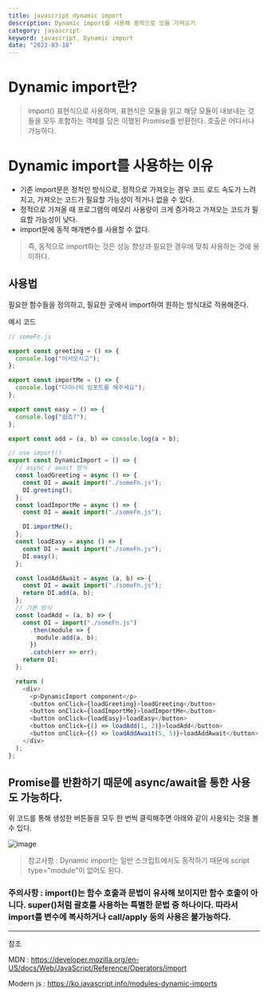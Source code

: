 ```yaml
---
title: javascript dynamic import
description: Dynamic import를 사용해 동적으로 모듈 가져오기
category: javascript
keyword: javascript, Dynamic import
date: "2023-03-18"
---
```


# Dynamic import란?

> import() 표현식으로 사용하며, 표현식은 모듈을 읽고 해당 모듈이 내보내는 것들을 모두 포함하는 객체를 담은 이행된 Promise를 반환한다. 호출은 어디서나 가능하다.

# Dynamic import를 사용하는 이유

- 기존 import문은 정적인 방식으로, 정적으로 가져오는 경우 코드 로드 속도가 느려지고, 가져오는 코드가 필요할 가능성이 적거나 없을 수 있다.
- 정적으로 가져올 때 프로그램의 메모리 사용량이 크게 증가하고 가져오는 코드가 필요할 가능성이 낮다.
- import문에 동적 매개변수를 사용할 수 없다.

> 즉, 동적으로 import하는 것은 성능 향상과 필요한 경우에 맞춰 사용하는 것에 용이하다.

## 사용법

필요한 함수들을 정의하고, 필요한 곳에서 import하여 원하는 방식대로 적용해준다.

예시 코드

```javascript
// someFn.js

export const greeting = () => {
  console.log("어서오시고");
};

export const importMe = () => {
  console.log("다이나믹 임포트를 해주세요");
};

export const easy = () => {
  console.log("쉽죠?");
};

export const add = (a, b) => console.log(a + b);
```

```javascript
// use import()
export const DynamicImport = () => {
  // async / await 방식
  const loadGreeting = async () => {
    const DI = await import("./someFn.js");
    DI.greeting();
  };
  const loadImportMe = async () => {
    const DI = await import("./someFn.js");

    DI.importMe();
  };
  const loadEasy = async () => {
    const DI = await import("./someFn.js");
    DI.easy();
  };

  const loadAddAwait = async (a, b) => {
    const DI = await import("./someFn.js");
    return DI.add(a, b);
  };
  // 기본 방식
  const loadAdd = (a, b) => {
    const DI = import("./someFn.js")
      .then(module => {
        module.add(a, b);
      })
      .catch(err => err);
    return DI;
  };

  return (
    <div>
      <p>DynamicImport component</p>
      <button onClick={loadGreeting}>loadGreeting</button>
      <button onClick={loadImportMe}>loadImportMe</button>
      <button onClick={loadEasy}>loadEasy</button>
      <button onClick={() => loadAdd(1, 2)}>loadAdd</button>
      <button onClick={() => loadAddAwait(5, 5)}>loadAddAwait</button>
    </div>
  );
};
```

## Promise를 반환하기 때문에 async/await을 통한 사용도 가능하다.

위 코드를 통해 생성한 버튼들을 모두 한 번씩 클릭해주면 아래와 같이 사용되는 것을 볼 수 있다.

![image](https://img1.daumcdn.net/thumb/R1280x0/?scode=mtistory2&fname=https%3A%2F%2Fblog.kakaocdn.net%2Fdn%2FyOVoT%2Fbtr4v801voG%2FmX38iUM5zpLCGKZ5nkyWYK%2Fimg.png)

> 참고사항 : Dynamic import는 일반 스크립트에서도 동작하기 때문에 script type="module"이 없어도 된다.

### 주의사항 : import()는 함수 호출과 문법이 유사해 보이지만 함수 호출이 아니다. super()처럼 괄호를 사용하는 특별한 문법 중 하나이다. 따라서 import를 변수에 복사하거나 call/apply 등의 사용은 불가능하다.

---

참조

MDN : https://developer.mozilla.org/en-US/docs/Web/JavaScript/Reference/Operators/import

Modern js : https://ko.javascript.info/modules-dynamic-imports
